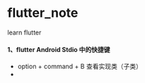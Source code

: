 # flutter_note
learn flutter

#### 1、flutter Android Stdio 中的快捷键
- option + command + B 查看实现类（子类）
- 
